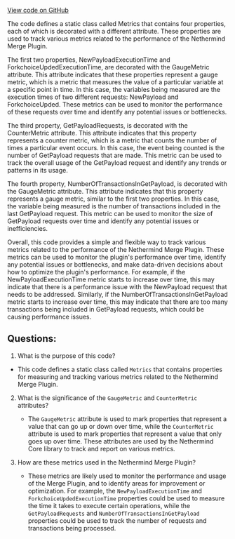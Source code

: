 [View code on GitHub](https://github.com/nethermindeth/nethermind/Nethermind.Merge.Plugin/Metrics.cs)

The code defines a static class called Metrics that contains four properties, each of which is decorated with a different attribute. These properties are used to track various metrics related to the performance of the Nethermind Merge Plugin.

The first two properties, NewPayloadExecutionTime and ForkchoiceUpdedExecutionTime, are decorated with the GaugeMetric attribute. This attribute indicates that these properties represent a gauge metric, which is a metric that measures the value of a particular variable at a specific point in time. In this case, the variables being measured are the execution times of two different requests: NewPayload and ForkchoiceUpded. These metrics can be used to monitor the performance of these requests over time and identify any potential issues or bottlenecks.

The third property, GetPayloadRequests, is decorated with the CounterMetric attribute. This attribute indicates that this property represents a counter metric, which is a metric that counts the number of times a particular event occurs. In this case, the event being counted is the number of GetPayload requests that are made. This metric can be used to track the overall usage of the GetPayload request and identify any trends or patterns in its usage.

The fourth property, NumberOfTransactionsInGetPayload, is decorated with the GaugeMetric attribute. This attribute indicates that this property represents a gauge metric, similar to the first two properties. In this case, the variable being measured is the number of transactions included in the last GetPayload request. This metric can be used to monitor the size of GetPayload requests over time and identify any potential issues or inefficiencies.

Overall, this code provides a simple and flexible way to track various metrics related to the performance of the Nethermind Merge Plugin. These metrics can be used to monitor the plugin's performance over time, identify any potential issues or bottlenecks, and make data-driven decisions about how to optimize the plugin's performance. For example, if the NewPayloadExecutionTime metric starts to increase over time, this may indicate that there is a performance issue with the NewPayload request that needs to be addressed. Similarly, if the NumberOfTransactionsInGetPayload metric starts to increase over time, this may indicate that there are too many transactions being included in GetPayload requests, which could be causing performance issues.
## Questions: 
 1. What is the purpose of this code?
   - This code defines a static class called `Metrics` that contains properties for measuring and tracking various metrics related to the Nethermind Merge Plugin.

2. What is the significance of the `GaugeMetric` and `CounterMetric` attributes?
   - The `GaugeMetric` attribute is used to mark properties that represent a value that can go up or down over time, while the `CounterMetric` attribute is used to mark properties that represent a value that only goes up over time. These attributes are used by the Nethermind Core library to track and report on various metrics.

3. How are these metrics used in the Nethermind Merge Plugin?
   - These metrics are likely used to monitor the performance and usage of the Merge Plugin, and to identify areas for improvement or optimization. For example, the `NewPayloadExecutionTime` and `ForkchoiceUpdedExecutionTime` properties could be used to measure the time it takes to execute certain operations, while the `GetPayloadRequests` and `NumberOfTransactionsInGetPayload` properties could be used to track the number of requests and transactions being processed.